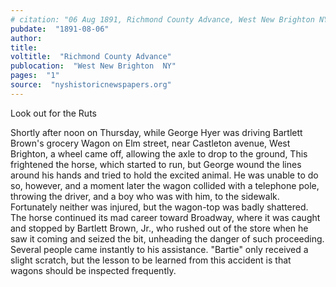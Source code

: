 ```yaml
---
# citation: "06 Aug 1891, Richmond County Advance, West New Brighton NY, p1, nyshistoricnewspapers.org."
pubdate:  "1891-08-06"
author: 
title: 
voltitle:  "Richmond County Advance"
publocation:  "West New Brighton  NY"
pages:  "1"
source:  "nyshistoricnewspapers.org"
---
```


Look out for the Ruts

Shortly after noon on Thursday, while George Hyer was driving Bartlett Brown's grocery Wagon on Elm street, near Castleton avenue, West Brighton, a wheel came off, allowing the axle to drop to the ground, This frightened the horse, which started to run, but George wound the lines around his hands and tried to hold the excited animal. He was unable to do so, however, and a moment later the wagon collided with a telephone pole, throwing the driver, and a boy who was with him, to the sidewalk. Fortunately neither was injured, but the wagon-top was badly shattered. The horse continued its mad career toward Broadway, where it was caught and stopped by Bartlett Brown, Jr., who rushed out of the store when he saw it coming and seized the bit, unheading the danger of such proceeding. Several people came instantly to his assistance. "Bartie" only received a slight scratch, but the lesson to be learned from this accident is that wagons should be inspected frequently. 
